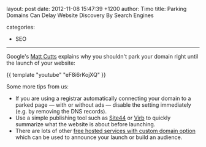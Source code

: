 layout: post
date: 2012-11-08 15:47:39 +1200
author: Timo
title: Parking Domains Can Delay Website Discovery By Search Engines

categories:
  - SEO

----

Google's [Matt Cutts](http://www.mattcutts.com/blog/) explains why you shouldn't park your domain right until the launch of your website:

{{ template "youtube" "eF8i6rKojXQ" }}

Some more tips from us:

* If you are using a registrar automatically connecting your domain to a parked page &mdash; with or without ads &mdash; disable the setting immediately (e.g. by removing the DNS records).
* Use a simple publishing tool such as [Site44](https://iwantmyname.com/services/personal-profile/site44-dropbox-hosting-on-custom-domain) or [Virb](https://iwantmyname.com/services/website-builder/virb-custom-domain) to quickly summarize what the website is about before launching.
* There are lots of other [free hosted services with custom domain option](https://iwantmyname.com/services/free-hosting) which can be used to announce your launch or build an audience.
